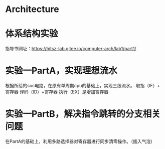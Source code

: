 # Architecture

# 体系结构实验
指导书网址：https://hitsz-lab.gitee.io/computer-arch/lab1/part1/

# 实验一PartA，实现理想流水

根据所给的soc电路，在原有单周期cpu的基础上，实现三级流水。
取指（IF）+ 寄存器 译码（ID）+寄存器 执行（EX）是增加寄存器

# 实验一PartB，解决指令跳转的分支相关问题

在PartA的基础上，利用多路选择器对寄存器进行同步清零操作。（插入气泡）
